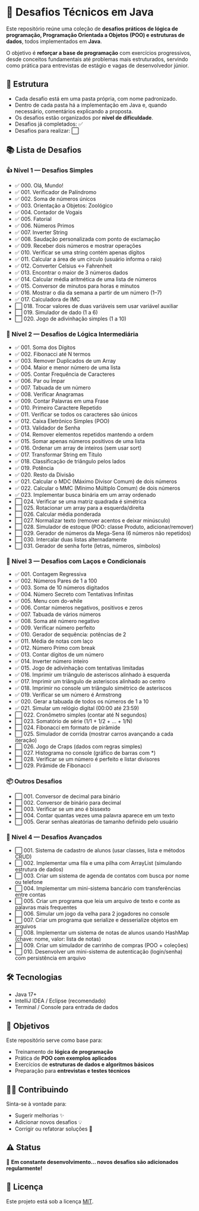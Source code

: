 # 🚀 Desafios Técnicos em Java

Este repositório reúne uma coleção de **desafios práticos de lógica de programação, Programação Orientada a Objetos (POO) e estruturas de dados**, todos implementados em **Java**.

O objetivo é **reforçar a base de programação** com exercícios progressivos, desde conceitos fundamentais até problemas mais estruturados, servindo como prática para entrevistas de estágio e vagas de desenvolvedor júnior.

## 📂 Estrutura

- Cada desafio está em uma pasta própria, com nome padronizado.
- Dentro de cada pasta há a implementação em Java e, quando necessário, comentários explicando a proposta.
- Os desafios estão organizados por **nível de dificuldade**.
- Desafios já completados: ✅
- Desafios para realizar: ⬜

## 📚 Lista de Desafios

### 👍 Nível 1 — Desafios Simples
* ✅ 000. Olá, Mundo!
* ✅ 001. Verificador de Palíndromo
* ✅ 002. Soma de números únicos
* ✅ 003. Orientação a Objetos: Zoológico
* ✅ 004. Contador de Vogais
* ✅ 005. Fatorial
* ✅ 006. Números Primos
* ✅ 007. Inverter String
* ✅ 008. Saudação personalizada com ponto de exclamação
* ✅ 009. Receber dois números e mostrar operações
* ✅ 010. Verificar se uma string contém apenas dígitos
* ✅ 011. Calcular a área de um círculo (usuário informa o raio)
* ✅ 012. Converter Celsius ↔ Fahrenheit
* ✅ 013. Encontrar o maior de 3 números dados
* ✅ 014. Calcular média aritmética de uma lista de números
* ✅ 015. Conversor de minutos para horas e minutos
* ✅ 016. Mostrar o dia da semana a partir de um número (1–7)
* ✅ 017. Calculadora de IMC
* ⬜ 018. Trocar valores de duas variáveis sem usar variável auxiliar
* ⬜ 019. Simulador de dado (1 a 6)
* ⬜ 020. Jogo de adivinhação simples (1 a 10)

### 🧠 Nível 2 — Desafios de Lógica Intermediária
* ✅ 001. Soma dos Dígitos
* ✅ 002. Fibonacci até N termos
* ✅ 003. Remover Duplicados de um Array
* ✅ 004. Maior e menor número de uma lista
* ✅ 005. Contar Frequência de Caracteres
* ✅ 006. Par ou Ímpar
* ✅ 007. Tabuada de um número
* ✅ 008. Verificar Anagramas
* ✅ 009. Contar Palavras em uma Frase
* ✅ 010. Primeiro Caractere Repetido
* ✅ 011. Verificar se todos os caracteres são únicos
* ✅ 012. Caixa Eletrônico Simples (POO)
* ✅ 013. Validador de Senha
* ✅ 014. Remover elementos repetidos mantendo a ordem
* ✅ 015. Somar apenas números positivos de uma lista
* ✅ 016. Ordenar um array de inteiros (sem usar sort)
* ✅ 017. Transformar String em Título
* ✅ 018. Classificação de triângulo pelos lados
* ✅ 019. Potência
* ✅ 020. Resto da Divisão
* ✅ 021. Calcular o MDC (Máximo Divisor Comum) de dois números
* ✅ 022. Calcular o MMC (Mínimo Múltiplo Comum) de dois números
* ✅ 023. Implementar busca binária em um array ordenado
* ⬜ 024. Verificar se uma matriz quadrada é simétrica
* ⬜ 025. Rotacionar um array para a esquerda/direita
* ⬜ 026. Calcular média ponderada
* ⬜ 027. Normalizar texto (remover acentos e deixar minúsculo)
* ⬜ 028. Simulador de estoque (POO: classe Produto, adicionar/remover)
* ⬜ 029. Gerador de números da Mega-Sena (6 números não repetidos)
* ⬜ 030. Intercalar duas listas alternadamente
* ⬜ 031. Gerador de senha forte (letras, números, símbolos)

### 🔁 Nível 3 — Desafios com Laços e Condicionais
* ✅ 001. Contagem Regressiva
* ✅ 002. Números Pares de 1 a 100
* ✅ 003. Soma de 10 números digitados
* ✅ 004. Número Secreto com Tentativas Infinitas
* ✅ 005. Menu com do-while
* ✅ 006. Contar números negativos, positivos e zeros
* ✅ 007. Tabuada de vários números
* ✅ 008. Soma até número negativo
* ✅ 009. Verificar número perfeito
* ✅ 010. Gerador de sequência: potências de 2
* ✅ 011. Média de notas com laço
* ✅ 012. Número Primo com break
* ✅ 013. Contar dígitos de um número
* ✅ 014. Inverter número inteiro
* ✅ 015. Jogo de adivinhação com tentativas limitadas
* ✅ 016. Imprimir um triângulo de asteriscos alinhado à esquerda
* ✅ 017. Imprimir um triângulo de asteriscos alinhado ao centro
* ✅ 018. Imprimir no console um triângulo simétrico de asteriscos
* ✅ 019. Verificar se um número é Armstrong
* ✅ 020. Gerar a tabuada de todos os números de 1 a 10
* ✅ 021. Simular um relógio digital (00:00 até 23:59)
* ⬜ 022. Cronômetro simples (contar até N segundos)
* ⬜ 023. Somatório de série (1/1 + 1/2 + ... + 1/N)
* ⬜ 024. Fibonacci em formato de pirâmide
* ⬜ 025. Simulador de corrida (mostrar carros avançando a cada iteração)
* ⬜ 026. Jogo de Craps (dados com regras simples)
* ⬜ 027. Histograma no console (gráfico de barras com *)
* ⬜ 028. Verificar se um número é perfeito e listar divisores
* ⬜ 029. Pirâmide de Fibonacci

### 📦 Outros Desafios
* ⬜ 001. Conversor de decimal para binário
* ⬜ 002. Conversor de binário para decimal
* ⬜ 003. Verificar se um ano é bissexto
* ⬜ 004. Contar quantas vezes uma palavra aparece em um texto
* ⬜ 005. Gerar senhas aleatórias de tamanho definido pelo usuário

### 🚀 Nível 4 — Desafios Avançados
* ⬜ 001. Sistema de cadastro de alunos (usar classes, lista e métodos CRUD)
* ⬜ 002. Implementar uma fila e uma pilha com ArrayList (simulando estrutura de dados)
* ⬜ 003. Criar um sistema de agenda de contatos com busca por nome ou telefone
* ⬜ 004. Implementar um mini-sistema bancário com transferências entre contas
* ⬜ 005. Criar um programa que leia um arquivo de texto e conte as palavras mais frequentes
* ⬜ 006. Simular um jogo da velha para 2 jogadores no console
* ⬜ 007. Criar um programa que serialize e desserialize objetos em arquivos
* ⬜ 008. Implementar um sistema de notas de alunos usando HashMap (chave: nome, valor: lista de notas)
* ⬜ 009. Criar um simulador de carrinho de compras (POO + coleções)
* ⬜ 010. Desenvolver um mini-sistema de autenticação (login/senha) com persistência em arquivo

## 🛠️ Tecnologias
- Java 17+
- IntelliJ IDEA / Eclipse (recomendado)
- Terminal / Console para entrada de dados

## 📌 Objetivos
Este repositório serve como base para:
- Treinamento de **lógica de programação**
- Prática de **POO com exemplos aplicados**
- Exercícios de **estruturas de dados e algoritmos básicos**
- Preparação para **entrevistas e testes técnicos**

## 👨‍💻 Contribuindo
Sinta-se à vontade para:
- Sugerir melhorias ✨
- Adicionar novos desafios 💡
- Corrigir ou refatorar soluções 🔧

## ⚠️ Status
📌 **Em constante desenvolvimento... novos desafios são adicionados regularmente!**

## 📄 Licença
Este projeto está sob a licença [MIT](LICENSE).

